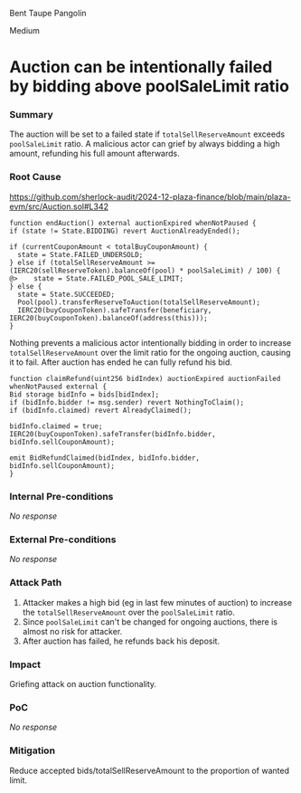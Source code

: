 Bent Taupe Pangolin

Medium

# Auction can be intentionally failed by bidding above poolSaleLimit ratio

### Summary

The auction will be set to a failed state if `totalSellReserveAmount` exceeds `poolSaleLimit` ratio. A malicious actor can grief by always bidding a high amount, refunding his full amount afterwards.

### Root Cause

https://github.com/sherlock-audit/2024-12-plaza-finance/blob/main/plaza-evm/src/Auction.sol#L342

```solidity
function endAuction() external auctionExpired whenNotPaused {
if (state != State.BIDDING) revert AuctionAlreadyEnded();

if (currentCouponAmount < totalBuyCouponAmount) {
  state = State.FAILED_UNDERSOLD;
} else if (totalSellReserveAmount >= (IERC20(sellReserveToken).balanceOf(pool) * poolSaleLimit) / 100) {
@>    state = State.FAILED_POOL_SALE_LIMIT;
} else {
  state = State.SUCCEEDED;
  Pool(pool).transferReserveToAuction(totalSellReserveAmount);
  IERC20(buyCouponToken).safeTransfer(beneficiary, IERC20(buyCouponToken).balanceOf(address(this)));
}
```

Nothing prevents a malicious actor intentionally bidding in order to increase `totalSellReserveAmount` over the limit ratio for the ongoing auction, causing it to fail. After auction has ended he can fully refund his bid.

```solidity
function claimRefund(uint256 bidIndex) auctionExpired auctionFailed whenNotPaused external {
Bid storage bidInfo = bids[bidIndex];
if (bidInfo.bidder != msg.sender) revert NothingToClaim();
if (bidInfo.claimed) revert AlreadyClaimed();

bidInfo.claimed = true;
IERC20(buyCouponToken).safeTransfer(bidInfo.bidder, bidInfo.sellCouponAmount);

emit BidRefundClaimed(bidIndex, bidInfo.bidder, bidInfo.sellCouponAmount);
}
```

### Internal Pre-conditions

_No response_

### External Pre-conditions

_No response_

### Attack Path

1. Attacker makes a high bid (eg in last few minutes of auction) to increase the `totalSellReserveAmount` over the `poolSaleLimit` ratio.
2. Since `poolSaleLimit` can't be changed for ongoing auctions, there is almost no risk for attacker.
3. After auction has failed, he refunds back his deposit.

### Impact

Griefing attack on auction functionality.

### PoC

_No response_

### Mitigation

Reduce accepted bids/totalSellReserveAmount to the proportion of wanted limit.
